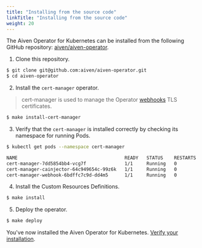 ```yaml
---
title: "Installing from the source code"
linkTitle: "Installing from the source code"
weight: 20
---
```


The Aiven Operator for Kubernetes can be installed from the following GitHub repository:
[aiven/aiven-operator](https://github.com/aiven/aiven-operator).

1. Clone this repository.

```bash
$ git clone git@github.com:aiven/aiven-operator.git
$ cd aiven-operator
```

2. Install the `cert-manager` operator.

> cert-manager is used to manage the Operator [webhooks](https://kubernetes.io/docs/reference/access-authn-authz/extensible-admission-controllers/) TLS certificates.

```bash
$ make install-cert-manager
```

3. Verify that the `cert-manager` is installed correctly by checking its namespace for running Pods.

```bash
$ kubectl get pods --namespace cert-manager

NAME                                       READY   STATUS    RESTARTS   AGE
cert-manager-7dd5854bb4-vcg7f              1/1     Running   0          3m
cert-manager-cainjector-64c949654c-99z6k   1/1     Running   0          3m
cert-manager-webhook-6bdffc7c9d-dd4m5      1/1     Running   0          3m
```

4. Install the Custom Resources Definitions.

```bash
$ make install
```

5. Deploy the operator.

```bash
$ make deploy
```

You've now installed the Aiven Operator for Kubernetes. [Verify your installation](./verifying).
